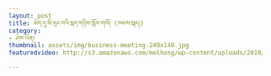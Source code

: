 ```yaml
---
layout: post
title: མེད་དུ་མི་རུང་བའི་སྐད་གཉིས་སློབ་གསོ། (ཁམས་སྐད།)
category:
- ཤེས་ཡོན།
thumbnail: assets/img/business-meeting-249x140.jpg
featuredvideo: http://s3.amazonaws.com/melhong/wp-content/uploads/2019/04/26001917/B-S-final-Amdo.mp4

---
```

